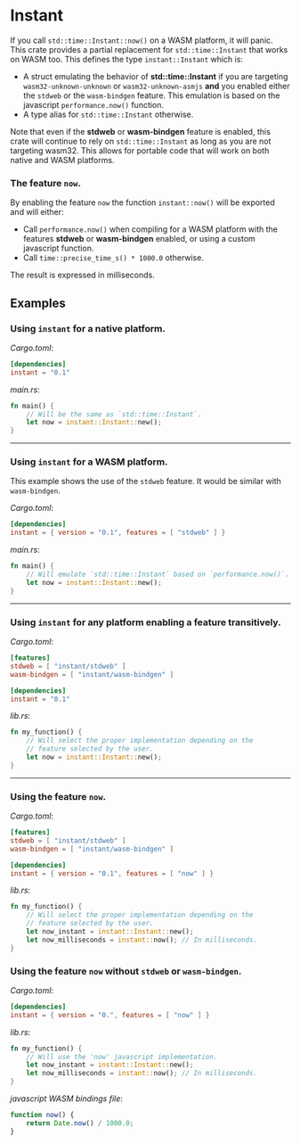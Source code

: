 # Instant

If you call `std::time::Instant::now()` on a WASM platform, it will panic. This crate provides a partial
replacement for `std::time::Instant` that works on WASM too. This defines the type `instant::Instant` which is:

* A struct emulating the behavior of **std::time::Instant** if you are targeting `wasm32-unknown-unknown` or `wasm32-unknown-asmjs`
**and** you enabled either the `stdweb` or the `wasm-bindgen` feature. This emulation is based on the javascript `performance.now()` function.
* A type alias for `std::time::Instant` otherwise.



Note that even if the **stdweb** or **wasm-bindgen** feature is enabled, this crate will continue to rely on `std::time::Instant`
as long as you are not targeting wasm32. This allows for portable code that will work on both native and WASM platforms.

### The feature `now`.
By enabling the feature `now` the function `instant::now()` will be exported and will either:

* Call `performance.now()` when compiling for a WASM platform with the features **stdweb** or **wasm-bindgen** enabled, or using a custom javascript function.
* Call `time::precise_time_s() * 1000.0` otherwise.

The result is expressed in milliseconds.

## Examples
### Using `instant` for a native platform.
_Cargo.toml_:
```toml
[dependencies]
instant = "0.1"
```

_main.rs_:
```rust
fn main() {
    // Will be the same as `std::time::Instant`.
    let now = instant::Instant::new();
}
```

-----

### Using `instant` for a WASM platform.
This example shows the use of the `stdweb` feature. It would be similar with `wasm-bindgen`.

_Cargo.toml_:
```toml
[dependencies]
instant = { version = "0.1", features = [ "stdweb" ] }
```

_main.rs_:
```rust
fn main() {
    // Will emulate `std::time::Instant` based on `performance.now()`.
    let now = instant::Instant::new();
}
```

-----

### Using `instant` for any platform enabling a feature transitively.
_Cargo.toml_:
```toml
[features]
stdweb = [ "instant/stdweb" ]
wasm-bindgen = [ "instant/wasm-bindgen" ]

[dependencies]
instant = "0.1"
```

_lib.rs_:
```rust
fn my_function() {
    // Will select the proper implementation depending on the
    // feature selected by the user.
    let now = instant::Instant::new();
}
```

-----

### Using the feature `now`.
_Cargo.toml_:
```toml
[features]
stdweb = [ "instant/stdweb" ]
wasm-bindgen = [ "instant/wasm-bindgen" ]

[dependencies]
instant = { version = "0.1", features = [ "now" ] }
```

_lib.rs_:
```rust
fn my_function() {
    // Will select the proper implementation depending on the
    // feature selected by the user.
    let now_instant = instant::Instant::new();
    let now_milliseconds = instant::now(); // In milliseconds.
}
```

### Using the feature `now` without `stdweb` or `wasm-bindgen`.
_Cargo.toml_:
```toml
[dependencies]
instant = { version = "0.", features = [ "now" ] }
```

_lib.rs_:
```rust
fn my_function() {
    // Will use the 'now' javascript implementation.
    let now_instant = instant::Instant::new();
    let now_milliseconds = instant::now(); // In milliseconds.
}
```

_javascript WASM bindings file_:
```js
function now() {
	return Date.now() / 1000.0;
}
```
